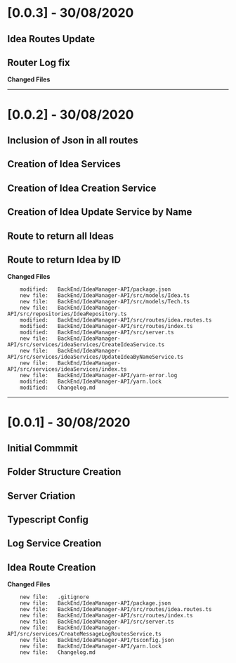 # [0.0.3] - 30/08/2020
## Idea Routes Update
## Router Log fix

**Changed Files**

---

# [0.0.2] - 30/08/2020
## Inclusion of Json in all routes
## Creation of Idea Services
## Creation of Idea Creation Service
## Creation of Idea Update Service by Name
## Route to return all Ideas
## Route to return Idea by ID

**Changed Files**

        modified:   BackEnd/IdeaManager-API/package.json
        new file:   BackEnd/IdeaManager-API/src/models/Idea.ts
        new file:   BackEnd/IdeaManager-API/src/models/Tech.ts
        new file:   BackEnd/IdeaManager-API/src/repositories/IdeaRepository.ts
        modified:   BackEnd/IdeaManager-API/src/routes/idea.routes.ts
        modified:   BackEnd/IdeaManager-API/src/routes/index.ts
        modified:   BackEnd/IdeaManager-API/src/server.ts
        new file:   BackEnd/IdeaManager-API/src/services/ideaServices/CreateIdeaService.ts
        new file:   BackEnd/IdeaManager-API/src/services/ideaServices/UpdateIdeaByNameService.ts
        new file:   BackEnd/IdeaManager-API/src/services/ideaServices/index.ts
        new file:   BackEnd/IdeaManager-API/yarn-error.log
        modified:   BackEnd/IdeaManager-API/yarn.lock
        modified:   Changelog.md

---

# [0.0.1] - 30/08/2020
## Initial Commmit 
## Folder Structure Creation 
## Server Criation 
## Typescript Config 
## Log Service Creation 
## Idea Route Creation


**Changed Files**

        new file:   .gitignore
        new file:   BackEnd/IdeaManager-API/package.json
        new file:   BackEnd/IdeaManager-API/src/routes/idea.routes.ts
        new file:   BackEnd/IdeaManager-API/src/routes/index.ts
        new file:   BackEnd/IdeaManager-API/src/server.ts
        new file:   BackEnd/IdeaManager-API/src/services/CreateMessageLogRoutesService.ts
        new file:   BackEnd/IdeaManager-API/tsconfig.json
        new file:   BackEnd/IdeaManager-API/yarn.lock
        new file:   Changelog.md